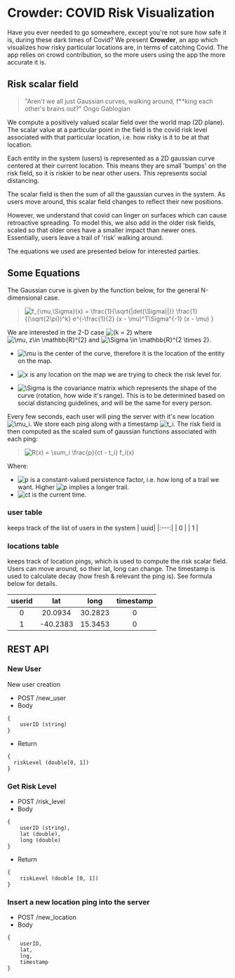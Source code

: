 # Crowder: COVID Risk Visualization
Have you ever needed to go somewhere, except you're not sure how safe it is, during these dark times of Covid? We present **Crowder**, an app which visualizes how risky particular locations are, in terms of catching Covid. The app relies on crowd contribution, so the more users using the app the more accurate it is.

## Risk scalar field
> "Aren't we all just Gaussian curves, walking around, f**king each other's brains out?"
> Ongo Gablogian

We compute a positively valued scalar field over the world map (2D plane). The scalar value at a particular point in the field is the covid risk level associated with that particular location, i.e. how risky is it to be at that location.

Each entity in the system (users) is represented as a 2D gaussian curve centered at their current location. This means they are small 'bumps' on the risk field, so it is riskier to be near other users. This represents social distancing.

The scalar field is then the sum of all the gaussian curves in the system. As users move around, this scalar field changes to reflect their new positions.

However, we understand that covid can linger on surfaces which can cause retroactive spreading. To model this, we also add in the older risk fields, scaled so that older ones have a smaller impact than newer ones. Essentially, users leave a trail of 'risk' walking around.

The equations we used are presented below for interested parties.

## Some Equations

<!-- ![Multivar Gaussian](./latex_images/multvar_gaussian.png) -->

The Gaussian curve is given by the function below, for the general N-dimensional case.

>![$$ f_{\mu,\Sigma}(x) = \frac{1}{\sqrt{|det(\Sigma)|}} \frac{1}{(\sqrt{2\pi})^k} e^{-\frac{1}{2} (x - \mu)^T\Sigma^{-1} (x - \mu) } $$](https://latex.codecogs.com/gif.latex?f_{\mu,\Sigma}(x)&space;=&space;\frac{1}{\sqrt{|det(\Sigma)|}}&space;\frac{1}{(\sqrt{2\pi})^k}&space;e^{-\frac{1}{2}&space;(x&space;-&space;\mu)^T\Sigma^{-1}&space;(x&space;-&space;\mu)&space;})

We are interested in the 2-D case ![$(k = 2)$](https://latex.codecogs.com/gif.latex?\inline&space;(k&space;=&space;2)) where ![$\mu, z\in \mathbb{R}^{2}$](https://latex.codecogs.com/gif.latex?\inline&space;\mu,&space;z\in&space;\mathbb{R}^{2}) and ![$\Sigma \in \mathbb{R}^{2 \times 2}$](https://latex.codecogs.com/gif.latex?\inline&space;\Sigma&space;\in&space;\mathbb{R}^{2&space;\times&space;2}).

- ![$\mu$](https://latex.codecogs.com/gif.latex?\inline&space;\mu) is the center of the curve, therefore it is the location of the entity on the map.

- ![$x$](https://latex.codecogs.com/gif.latex?\inline&space;x) is any location on the map we are trying to check the risk level for.

- ![$\Sigma$](https://latex.codecogs.com/gif.latex?\inline&space;\Sigma) is the covariance matrix which represents the shape of the curve (rotation, how wide it's range). This is to be determined based on social distancing guidelines, and will be the same for every person.

Every few seconds, each user will ping the server with it's new location ![$\mu_i$](https://latex.codecogs.com/gif.latex?\inline&space;\mu_i). We store each ping along with a timestamp ![$t_i$](https://latex.codecogs.com/gif.latex?\inline&space;t_i). The risk field is then computed as the scaled sum of gaussian functions associated with each ping:

>![$$R(x) = \sum_i \frac{p}{ct - t_i} f_i(x)$$](https://latex.codecogs.com/gif.latex?R(x)&space;=&space;\sum_i&space;\frac{p}{ct&space;-&space;t_i}&space;f_i(x))

Where:
- ![$p$](https://latex.codecogs.com/gif.latex?\inline&space;p) is a constant-valued persistence factor, i.e. how long of a trail we want. Higher ![$p$](https://latex.codecogs.com/gif.latex?\inline&space;p) implies a longer trail.
- ![$ct$](https://latex.codecogs.com/gif.latex?\inline&space;ct) is the current time.

### user table
keeps track of the list of users in the system
| uuid|
|:---:|
|  0  |
|  1  |

### locations table
keeps track of location pings, which is used to compute the risk scalar field.
Users can move around, so their lat, long can change. The timestamp is used to calculate decay (how fresh & relevant the ping is). See formula below for details.

| userid  |    lat    |   long | timestamp  |
|:-------:|:---------:|:------:|:----------:|
|  0      |20.0934    |30.2823 |    0       |
|  1      |-40.2383   |15.3453 |    0       |

## REST API
### New User
New user creation
* POST /new_user
* Body
```
{
    userID (string)
}
```
* Return
```
{
  riskLevel (double[0, 1])
}
```

### Get Risk Level
* POST /risk_level
* Body
 ```
 {
     userID (string),
     lat (double),
     long (double)
 }
 ```
* Return
```
{
    riskLevel (double [0, 1])
}
```

### Insert a new location ping into the server
* POST /new_location
* Body
```
{
    userID,
    lat,
    lng,
    timestamp
}
```
